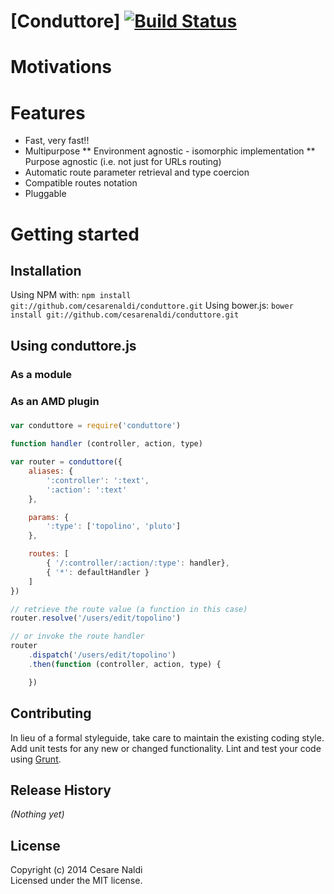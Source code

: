 # [Conduttore] [![Build Status](https://secure.travis-ci.org/cesarenaldi/conduttore.png?branch=master)](http://travis-ci.org/cesarenaldi/conduttore)

# Motivations



# Features

* Fast, very fast!!
* Multipurpose
** Environment agnostic - isomorphic implementation
** Purpose agnostic (i.e. not just for URLs routing)
* Automatic route parameter retrieval and type coercion
* Compatible routes notation
* Pluggable

# Getting started

## Installation
Using NPM with:
`npm install git://github.com/cesarenaldi/conduttore.git`
Using bower.js:
`bower install git://github.com/cesarenaldi/conduttore.git`

## Using conduttore.js

### As a module
### As an AMD plugin

###

```javascript
var conduttore = require('conduttore')

function handler (controller, action, type)

var router = conduttore({
	aliases: {
		':controller': ':text',
		':action': ':text'
	},

	params: {
		':type': ['topolino', 'pluto']
	},

	routes: [
		{ '/:controller/:action/:type': handler},
		{ '*': defaultHandler }
	]
})

// retrieve the route value (a function in this case)
router.resolve('/users/edit/topolino')

// or invoke the route handler
router
	.dispatch('/users/edit/topolino')
	.then(function (controller, action, type) {

	})

```

## Contributing
In lieu of a formal styleguide, take care to maintain the existing coding style. Add unit tests for any new or changed functionality. Lint and test your code using [Grunt](http://gruntjs.com/).

## Release History
_(Nothing yet)_

## License
Copyright (c) 2014 Cesare Naldi  
Licensed under the MIT license.
